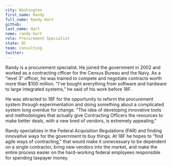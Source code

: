 ```yaml
---
city: Washington
first_name: Randy
full_name: Randy Hart
github:
last_name: Hart
name: randy-hart
role: Procurement Specialist
state: DC
team: Consulting
twitter:
---
```

Randy is a procurement specialist. He joined the government in 2002 and worked as a contracting cfficer for the Census Bureau and the Navy. As a "level 3" officer, he was trained to compete and negotiate contracts worth more than $100 million. "I've bought everything from software and hardware to large integrated systems," he said of his work before 18F.

He was attracted to 18F for the opportunity to reform the procurement system through experimentation and doing something about a complicated system long overdue for change. "The idea of developing innovative tools and methodologies that actually give Contracting Officers the resources to make better deals, with a new bred of vendors, is extremely appealing."

Randy specializes in the Federal Acquisition Regulations (FAR) and finding innovative ways for the government to buy things. At 18F he hopes to "find agile ways of contracting," that would make it unnecessary to be dependent on a single contractor, bring new vendors into the market, and make the entire process easier on the hard-working federal employees responsible for spending taxpayer money.
